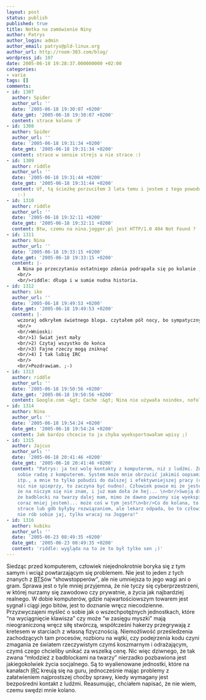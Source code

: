 ```yaml
---
layout: post
status: publish
published: true
title: Notka na zamówienie Niny
author: Patrys
author_login: admin
author_email: patrys@pld-linux.org
author_url: http://room-303.com/blog/
wordpress_id: 107
date: 2005-06-18 19:28:37.000000000 +02:00
categories:
- varia
tags: []
comments:
- id: 1307
  author: Spider
  author_url: ''
  date: '2005-06-18 19:30:07 +0200'
  date_gmt: '2005-06-18 19:30:07 +0200'
  content: strace kolono :P
- id: 1308
  author: Spider
  author_url: ''
  date: '2005-06-18 19:31:34 +0200'
  date_gmt: '2005-06-18 19:31:34 +0200'
  content: strace w sensie strejs a nie strace :)
- id: 1309
  author: riddle
  author_url: ''
  date: '2005-06-18 19:31:44 +0200'
  date_gmt: '2005-06-18 19:31:44 +0200'
  content: Uf, tą ścieżkę porzuciłem 3 lata temu i jestem z tego powodu zadowolony.
    :-)
- id: 1310
  author: riddle
  author_url: ''
  date: '2005-06-18 19:32:11 +0200'
  date_gmt: '2005-06-18 19:32:11 +0200'
  content: Btw, czemu na nina.jogger.pl jest HTTP/1.0 404 Not Found ?
- id: 1311
  author: Nina
  author_url: ''
  date: '2005-06-18 19:33:15 +0200'
  date_gmt: '2005-06-18 19:33:15 +0200'
  content: |-
    A Nina po przeczytaniu ostatniego zdania podrapała się po kolanie ;)
    <br/>
    <br/>riddle: długa i w sumie nudna historia.
- id: 1312
  author: ike
  author_url: ''
  date: '2005-06-18 19:49:53 +0200'
  date_gmt: '2005-06-18 19:49:53 +0200'
  content: |-
    wczoraj odkryłem świetnego bloga. czytałem pół nocy, bo sympatyczny. dziś - HTTP/1.0 404. No kurczę. A tę notkę znalazłem też przypadkiem. Na głównej jogger&#039;a.
    <br/>
    <br/>Wnioski:
    <br/>1) Świat jest mały
    <br/>2) Czytaj wszystko do końca
    <br/>3) Fajne rzeczy mogą zniknąć
    <br/>4) I tak lubię IRC
    <br/>
    <br/>Pozdrawiam. ;-)
- id: 1313
  author: riddle
  author_url: ''
  date: '2005-06-18 19:50:56 +0200'
  date_gmt: '2005-06-18 19:50:56 +0200'
  content: Google.com -&gt; Cache :&gt; Nina nie używała noindex, nofollow :P
- id: 1314
  author: Nina
  author_url: ''
  date: '2005-06-18 19:54:24 +0200'
  date_gmt: '2005-06-18 19:54:24 +0200'
  content: Jak bardzo chcecie to ja chyba wyeksportowałam wpisy ;)
- id: 1315
  author: Jajcus
  author_url: ''
  date: '2005-06-18 20:41:46 +0200'
  date_gmt: '2005-06-18 20:41:46 +0200'
  content: "Patrys: ja też wolę kontakty z komputerem, niż z ludźmi. Znaczy się, lepiej
    sobie radzę z komputerem. System może mnie obrzucić jakimiś oopsami, errorami
    itp., a mnie to tylko pobudzi do dalszej i efektywniejszej pracy (czasem jak się
    nic nie spieprzy, to zaczyna być nudno). Człowiek powie mi że jestem głupi, czy
    że na niczym się nie znam, i już mam doła że hej... \n<br/>Swoją drogą... to ciekawe,
    że badblocki na twarzy dalej mam, mimo że dawno powinny się wyekspirować (młodzieżą
    coraz mniej jestem)... może coś w tym jest?\n<br/>Co do kolana, to rozumiem, że
    strace lub gdb byłyby rozwiązaniem, ale lekarz odpada, bo to człowiek? ;-)\n<br/>\n<br/>Nina:
    nie rób sobie jaj, tylko wracaj na Joggera!"
- id: 1316
  author: kubiku
  author_url: ''
  date: '2005-06-23 08:49:35 +0200'
  date_gmt: '2005-06-23 08:49:35 +0200'
  content: 'riddle: wygląda na to że to był tylko sen ;)'
---
```

<p>Siedząc przed komputerem, człowiek niejednokrotnie boryka się z tym samym i wciąż powtarzającym się problemem. Nie jest to jeden z tych znanych z <abbr title="Bug Tracking System">BTS</abbr>ów <q>showstopperów</q>, ale nie umniejsza to jego wagi ani o gram. Sprawa jest o tyle mniej przyjemna, że nie tyczy się cyberprzestrzeni, w której nurzamy się zawodowo czy prywatnie, a życia jak najbardziej realnego. W dobie komputerów, gdzie najwartościowszym towarem jest sygnał i ciągi jego bitów, jest to doznanie wręcz niecodzienne. Przyzwyczajeni myśleć o sobie jak o wszechpotężnych jednostkach, które <q>na wyciągnięcie klawisza</q> czy może <q>w zasięgu myszki</q> mają nieograniczoną wręcz siłę stwórczą, współcześni hakerzy przegrywają z kretesem w starciach z własną fizycznością. Niemożliwość prześledzenia zachodzących tam procesów, rozbioru na wątki, czy podejrzenia kodu czyni zmagania ze światem rzeczywistym czymś koszmarnym i odrażającym, czymś czego chcieliby unikać za wszelką cenę. Nic więc dziwnego, że tak zwana <q>młodzież z badblockami na twarzy</q> nierzadko pozbawiona jest jakiegokolwiek życia socjalnego. Są to wyalienowane jednostki, które na kanałach <abbr title="Internet Relay Chat">IRC</abbr> kreują się na guru, jednocześnie mając problemy z załatwieniem najprostszej choćby sprawy, kiedy wymagany jest bezpośredni kontakt z ludźmi. Reasumując, chciałem napisać, że nie wiem, czemu swędzi mnie kolano.</p>
